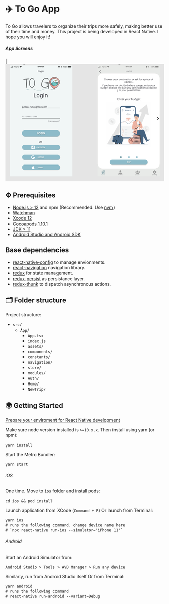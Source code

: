 # ✈️ To Go App
To Go allows travelers to organize their trips more safely, making better use of their time and money.
This project is being developed in React Native. I hope you will enjoy it!

##### App Screens
| ![Home](./src/App/assets/sample/sample1.png)

## ⚙️ Prerequisites
- [Node.js > 12](https://nodejs.org) and npm (Recommended: Use [nvm](https://github.com/nvm-sh/nvm))
- [Watchman](https://facebook.github.io/watchman)
- [Xcode 12](https://developer.apple.com/xcode)
- [Cocoapods 1.10.1](https://cocoapods.org)
- [JDK > 11](https://www.oracle.com/java/technologies/javase-jdk11-downloads.html)
- [Android Studio and Android SDK](https://developer.android.com/studio)

## Base dependencies
- [react-native-config](https://github.com/luggit/react-native-config) to manage envionments.
- [react-navigation](https://reactnavigation.org/) navigation library.
- [redux](https://redux.js.org/) for state management.
- [redux-persist](https://github.com/rt2zz/redux-persist) as persistance layer.
- [redux-thunk](https://github.com/gaearon/redux-thunk) to dispatch asynchronous actions.

## 🗂️ Folder structure
Project structure:

- `src/`
  - `App/`
     - `App.tsx`
     - `index.js`
     - `assets/`
     - `components/`
     - `constants/`
     - `navigation/`
     - `store/`
     - `modules/`
      - `Auth/`
      - `Home/`
      - `NewTrip/`
      
## 🌍 Getting Started
[Prepare your enviroment for React Native development](https://reactnative.dev/docs/environment-setup)

Make sure node version installed is `>=10.x.x`. Then install using yarn (or npm):
```
yarn install
```

Start the Metro Bundler:
```
yarn start
```

###### iOS

One time. Move to `ios` folder and install pods:

```
cd ios && pod install
```

Launch application from XCode (`Command + R`) Or launch from Terminal:

```
yarn ios
# runs the following command. change device name here
# `npx react-native run-ios --simulator='iPhone 11'`
```

###### Android

Start an Android Simulator from:
```
Android Studio > Tools > AVD Manager > Run any device
```

Similarly, run from Android Studio itself Or from Terminal:
```
yarn android
# runs the following command
# react-native run-android --variant=Debug
```


  

